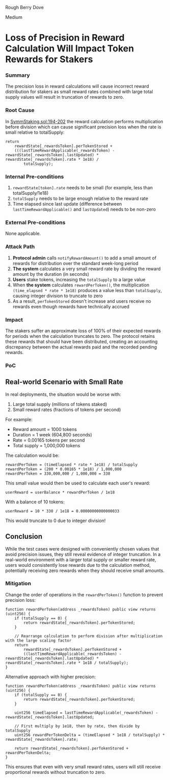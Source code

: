 Rough Berry Dove

Medium

# Loss of Precision in Reward Calculation Will Impact Token Rewards for Stakers

### Summary

The precision loss in reward calculations will cause incorrect reward distribution for stakers as small reward rates combined with large total supply values will result in truncation of rewards to zero.



### Root Cause

In [SymmStaking.sol:194-202](https://github.com/sherlock-audit/2025-03-symm-io-stacking/blob/main/token/contracts/staking/SymmStaking.sol#L194C2-L202C3) the reward calculation performs multiplication before division which can cause significant precision loss when the rate is small relative to totalSupply:

```solidity
return
    rewardState[_rewardsToken].perTokenStored +
    (((lastTimeRewardApplicable(_rewardsToken) - rewardState[_rewardsToken].lastUpdated) * rewardState[_rewardsToken].rate * 1e18) /
        totalSupply);
```



### Internal Pre-conditions

1. `rewardState[token].rate` needs to be small (for example, less than totalSupply/1e18)
2. `totalSupply` needs to be large enough relative to the reward rate
3. Time elapsed since last update (difference between `lastTimeRewardApplicable()` and `lastUpdated`) needs to be non-zero


### External Pre-conditions

None applicable.

### Attack Path

1. **Protocol admin** calls `notifyRewardAmount()` to add a small amount of rewards for distribution over the standard week-long period
2. **The system** calculates a very small reward rate by dividing the reward amount by the duration (in seconds)
3. **Users** stake tokens, increasing the `totalSupply` to a large value
4. When **the system** calculates `rewardPerToken()`, the multiplication `(time_elapsed * rate * 1e18)` produces a value less than `totalSupply`, causing integer division to truncate to zero
5. As a result, `perTokenStored` doesn't increase and users receive no rewards even though rewards have technically accrued


### Impact

The stakers suffer an approximate loss of 100% of their expected rewards for periods when the calculation truncates to zero. The protocol retains these rewards that should have been distributed, creating an accounting discrepancy between the actual rewards paid and the recorded pending rewards.

### PoC


## Real-world Scenario with Small Rate

In real deployments, the situation would be worse with:

1. Large total supply (millions of tokens staked)
2. Small reward rates (fractions of tokens per second)

For example:
- Reward amount = 1000 tokens
- Duration = 1 week (604,800 seconds)
- Rate = 0.00165 tokens per second
- Total supply = 1,000,000 tokens

The calculation would be:
```solidity
rewardPerToken = (timeElapsed * rate * 1e18) / totalSupply
rewardPerToken = (200 * 0.00165 * 1e18) / 1,000,000
rewardPerToken = 330,000,000 / 1,000,000 = 330
```

This small value would then be used to calculate each user's reward:
```solidity
userReward = userBalance * rewardPerToken / 1e18
```

With a balance of 10 tokens:
```solidity
userReward = 10 * 330 / 1e18 = 0.00000000000000033
```

This would truncate to 0 due to integer division!

## Conclusion

While the test cases were designed with conveniently chosen values that avoid precision issues, they still reveal evidence of integer truncation. In a real-world environment with a larger total supply or smaller reward rate, users would consistently lose rewards due to the calculation method, potentially receiving zero rewards when they should receive small amounts.

### Mitigation

Change the order of operations in the `rewardPerToken()` function to prevent precision loss:

```solidity
function rewardPerToken(address _rewardsToken) public view returns (uint256) {
    if (totalSupply == 0) {
        return rewardState[_rewardsToken].perTokenStored;
    }
    
    // Rearrange calculation to perform division after multiplication with the large scaling factor
    return
        rewardState[_rewardsToken].perTokenStored +
        ((lastTimeRewardApplicable(_rewardsToken) - rewardState[_rewardsToken].lastUpdated) * rewardState[_rewardsToken].rate * 1e18 / totalSupply);
}
```

Alternative approach with higher precision:

```solidity
function rewardPerToken(address _rewardsToken) public view returns (uint256) {
    if (totalSupply == 0) {
        return rewardState[_rewardsToken].perTokenStored;
    }
    
    uint256 timeElapsed = lastTimeRewardApplicable(_rewardsToken) - rewardState[_rewardsToken].lastUpdated;
    
    // First multiply by 1e18, then by rate, then divide by totalSupply
    uint256 rewardPerTokenDelta = (timeElapsed * 1e18 / totalSupply) * rewardState[_rewardsToken].rate;
    
    return rewardState[_rewardsToken].perTokenStored + rewardPerTokenDelta;
}
```

This ensures that even with very small reward rates, users will still receive proportional rewards without truncation to zero.